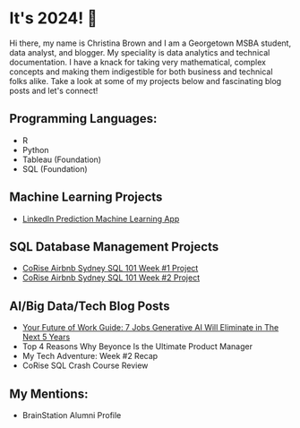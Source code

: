 # It's 2024! 👋

Hi there, my name is Christina Brown and I am a Georgetown MSBA student, data analyst, and blogger. My speciality is data analytics and technical documentation. I have a knack for taking very mathematical, complex concepts and making them indigestible for both business and technical folks alike. Take a look at some of my projects below and fascinating blog posts and let's connect! 

## Programming Languages:
- R
- Python
- Tableau (Foundation)
- SQL (Foundation)

## Machine Learning Projects
- <a href="https://www.google.com/](https://github.com/DataEmpress/LinkedIn-Machine-Learning-Simulation" target="_blank">LinkedIn Prediction Machine Learning App </a>

## SQL Database Management Projects
-  <a href="https://colab.research.google.com/drive/1nMtYWwAMBbARNoS09EY2GyJ6ycmcl2zq?authuser=1#scrollTo=oenMClwuUUqT" target="_blank">CoRise Airbnb Sydney SQL 101 Week #1 Project </a>
- <a href="https://colab.research.google.com/drive/1tziVIL7iCI51ubwdgf8gw_3lJ9O_S3pX#scrollTo=_buhQE6pEcxc" target="_blank">CoRise Airbnb Sydney SQL 101 Week #2 Project </a>
  
## AI/Big Data/Tech Blog Posts
- <a href="https://medium.com/@getonmyproductlevel/your-future-of-work-guide-7-jobs-generative-ai-will-eliminate-in-the-next-5-years-7392979f978f" target="_blank">Your Future of Work Guide: 7 Jobs Generative AI Will Eliminate in The Next 5 Years </a>
- Top 4 Reasons Why Beyonce Is the Ultimate Product Manager
- My Tech Adventure: Week #2 Recap
- CoRise SQL Crash Course Review

## My Mentions:
- BrainStation Alumni Profile
  
<!--
**DataEmpress/DataEmpress** is a ✨ _special_ ✨ repository because its `README.md` (this file) appears on your GitHub profile.

Here are some ideas to get you started:

- 🔭 I’m currently working on ...
- 🌱 I’m currently learning ...
- 👯 I’m looking to collaborate on ...
- 🤔 I’m looking for help with ...
- 💬 Ask me about ...
- 📫 How to reach me: ...
- 😄 Pronouns: ...
- ⚡ Fun fact: ...
-->
